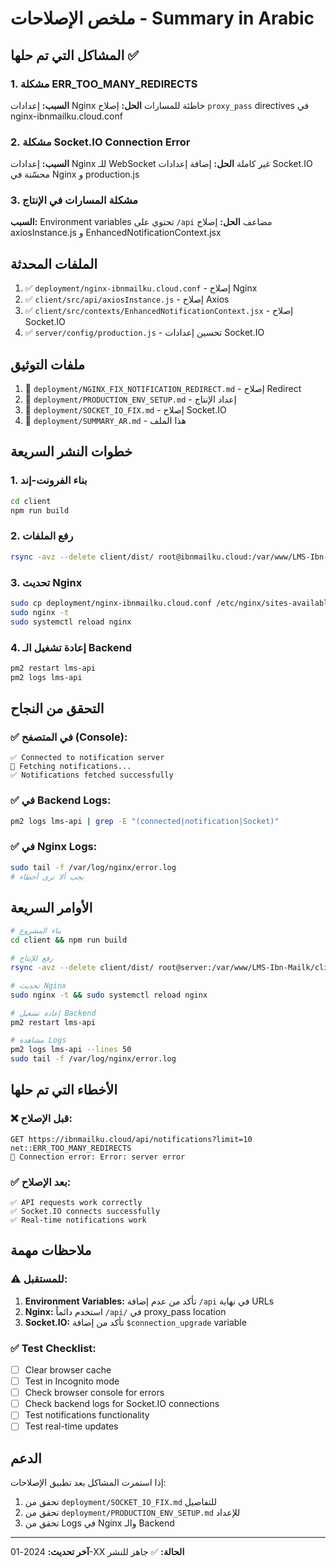 # ملخص الإصلاحات - Summary in Arabic

## المشاكل التي تم حلها ✅

### 1. مشكلة ERR_TOO_MANY_REDIRECTS
**السبب:** إعدادات Nginx خاطئة للمسارات
**الحل:** إصلاح `proxy_pass` directives في nginx-ibnmailku.cloud.conf

### 2. مشكلة Socket.IO Connection Error
**السبب:** إعدادات Nginx للـ WebSocket غير كاملة
**الحل:** إضافة إعدادات Socket.IO محسّنة في Nginx و production.js

### 3. مشكلة المسارات في الإنتاج
**السبب:** Environment variables تحتوي على `/api` مضاعف
**الحل:** إصلاح axiosInstance.js و EnhancedNotificationContext.jsx

## الملفات المحدثة

1. ✅ `deployment/nginx-ibnmailku.cloud.conf` - إصلاح Nginx
2. ✅ `client/src/api/axiosInstance.js` - إصلاح Axios
3. ✅ `client/src/contexts/EnhancedNotificationContext.jsx` - إصلاح Socket.IO
4. ✅ `server/config/production.js` - تحسين إعدادات Socket.IO

## ملفات التوثيق

1. 📄 `deployment/NGINX_FIX_NOTIFICATION_REDIRECT.md` - إصلاح Redirect
2. 📄 `deployment/PRODUCTION_ENV_SETUP.md` - إعداد الإنتاج
3. 📄 `deployment/SOCKET_IO_FIX.md` - إصلاح Socket.IO
4. 📄 `deployment/SUMMARY_AR.md` - هذا الملف

## خطوات النشر السريعة

### 1. بناء الفرونت-إند
```bash
cd client
npm run build
```

### 2. رفع الملفات
```bash
rsync -avz --delete client/dist/ root@ibnmailku.cloud:/var/www/LMS-Ibn-Mailk/client/dist/
```

### 3. تحديث Nginx
```bash
sudo cp deployment/nginx-ibnmailku.cloud.conf /etc/nginx/sites-available/ibnmailku.cloud
sudo nginx -t
sudo systemctl reload nginx
```

### 4. إعادة تشغيل الـ Backend
```bash
pm2 restart lms-api
pm2 logs lms-api
```

## التحقق من النجاح

### ✅ في المتصفح (Console):
```
✅ Connected to notification server
🔔 Fetching notifications...
✅ Notifications fetched successfully
```

### ✅ في Backend Logs:
```bash
pm2 logs lms-api | grep -E "(connected|notification|Socket)"
```

### ✅ في Nginx Logs:
```bash
sudo tail -f /var/log/nginx/error.log
# يجب ألا ترى أخطاء
```

## الأوامر السريعة

```bash
# بناء المشروع
cd client && npm run build

# رفع للإنتاج
rsync -avz --delete client/dist/ root@server:/var/www/LMS-Ibn-Mailk/client/dist/

# تحديث Nginx
sudo nginx -t && sudo systemctl reload nginx

# إعادة تشغيل Backend
pm2 restart lms-api

# مشاهدة Logs
pm2 logs lms-api --lines 50
sudo tail -f /var/log/nginx/error.log
```

## الأخطاء التي تم حلها

### ❌ قبل الإصلاح:
```
GET https://ibnmailku.cloud/api/notifications?limit=10 net::ERR_TOO_MANY_REDIRECTS
🔌 Connection error: Error: server error
```

### ✅ بعد الإصلاح:
```
✅ API requests work correctly
✅ Socket.IO connects successfully
✅ Real-time notifications work
```

## ملاحظات مهمة

### ⚠️ للمستقبل:
1. **Environment Variables:** تأكد من عدم إضافة `/api` في نهاية URLs
2. **Nginx:** استخدم دائماً `/api/` في proxy_pass location
3. **Socket.IO:** تأكد من إضافة `$connection_upgrade` variable

### ✅ Test Checklist:
- [ ] Clear browser cache
- [ ] Test in Incognito mode
- [ ] Check browser console for errors
- [ ] Check backend logs for Socket.IO connections
- [ ] Test notifications functionality
- [ ] Test real-time updates

## الدعم

إذا استمرت المشاكل بعد تطبيق الإصلاحات:
1. تحقق من `deployment/SOCKET_IO_FIX.md` للتفاصيل
2. تحقق من `deployment/PRODUCTION_ENV_SETUP.md` للإعداد
3. تحقق من Logs في Nginx والـ Backend

---
**آخر تحديث:** 2024-01-XX
**الحالة:** ✅ جاهز للنشر

